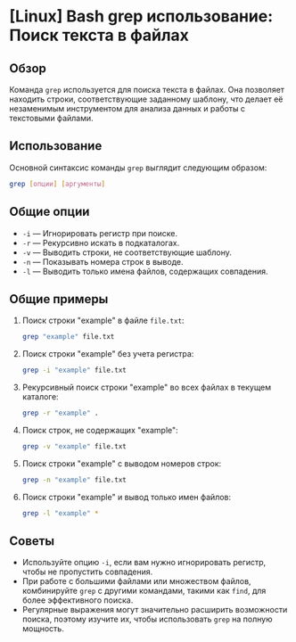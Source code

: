 # [Linux] Bash grep использование: Поиск текста в файлах

## Обзор
Команда `grep` используется для поиска текста в файлах. Она позволяет находить строки, соответствующие заданному шаблону, что делает её незаменимым инструментом для анализа данных и работы с текстовыми файлами.

## Использование
Основной синтаксис команды `grep` выглядит следующим образом:

```bash
grep [опции] [аргументы]
```

## Общие опции
- `-i` — Игнорировать регистр при поиске.
- `-r` — Рекурсивно искать в подкаталогах.
- `-v` — Выводить строки, не соответствующие шаблону.
- `-n` — Показывать номера строк в выводе.
- `-l` — Выводить только имена файлов, содержащих совпадения.

## Общие примеры
1. Поиск строки "example" в файле `file.txt`:
   ```bash
   grep "example" file.txt
   ```

2. Поиск строки "example" без учета регистра:
   ```bash
   grep -i "example" file.txt
   ```

3. Рекурсивный поиск строки "example" во всех файлах в текущем каталоге:
   ```bash
   grep -r "example" .
   ```

4. Поиск строк, не содержащих "example":
   ```bash
   grep -v "example" file.txt
   ```

5. Поиск строки "example" с выводом номеров строк:
   ```bash
   grep -n "example" file.txt
   ```

6. Поиск строки "example" и вывод только имен файлов:
   ```bash
   grep -l "example" *
   ```

## Советы
- Используйте опцию `-i`, если вам нужно игнорировать регистр, чтобы не пропустить совпадения.
- При работе с большими файлами или множеством файлов, комбинируйте `grep` с другими командами, такими как `find`, для более эффективного поиска.
- Регулярные выражения могут значительно расширить возможности поиска, поэтому изучите их, чтобы использовать `grep` на полную мощность.